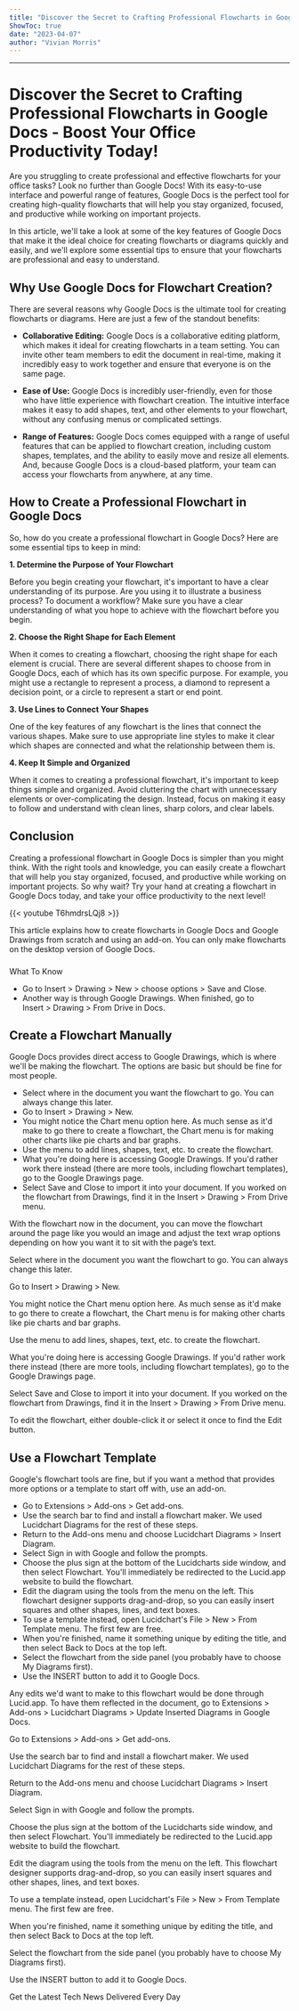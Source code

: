 ```yaml
---
title: "Discover the Secret to Crafting Professional Flowcharts in Google Docs - Boost Your Office Productivity Today!"
ShowToc: true 
date: "2023-04-07"
author: "Vivian Morris"
---
```

*****
# Discover the Secret to Crafting Professional Flowcharts in Google Docs - Boost Your Office Productivity Today!

Are you struggling to create professional and effective flowcharts for your office tasks? Look no further than Google Docs! With its easy-to-use interface and powerful range of features, Google Docs is the perfect tool for creating high-quality flowcharts that will help you stay organized, focused, and productive while working on important projects.

In this article, we'll take a look at some of the key features of Google Docs that make it the ideal choice for creating flowcharts or diagrams quickly and easily, and we'll explore some essential tips to ensure that your flowcharts are professional and easy to understand.

## Why Use Google Docs for Flowchart Creation?

There are several reasons why Google Docs is the ultimate tool for creating flowcharts or diagrams. Here are just a few of the standout benefits:

- **Collaborative Editing:** Google Docs is a collaborative editing platform, which makes it ideal for creating flowcharts in a team setting. You can invite other team members to edit the document in real-time, making it incredibly easy to work together and ensure that everyone is on the same page.

- **Ease of Use:** Google Docs is incredibly user-friendly, even for those who have little experience with flowchart creation. The intuitive interface makes it easy to add shapes, text, and other elements to your flowchart, without any confusing menus or complicated settings.

- **Range of Features:** Google Docs comes equipped with a range of useful features that can be applied to flowchart creation, including custom shapes, templates, and the ability to easily move and resize all elements. And, because Google Docs is a cloud-based platform, your team can access your flowcharts from anywhere, at any time.

## How to Create a Professional Flowchart in Google Docs

So, how do you create a professional flowchart in Google Docs? Here are some essential tips to keep in mind:

**1. Determine the Purpose of Your Flowchart**

Before you begin creating your flowchart, it's important to have a clear understanding of its purpose. Are you using it to illustrate a business process? To document a workflow? Make sure you have a clear understanding of what you hope to achieve with the flowchart before you begin.

**2. Choose the Right Shape for Each Element**

When it comes to creating a flowchart, choosing the right shape for each element is crucial. There are several different shapes to choose from in Google Docs, each of which has its own specific purpose. For example, you might use a rectangle to represent a process, a diamond to represent a decision point, or a circle to represent a start or end point.

**3. Use Lines to Connect Your Shapes**

One of the key features of any flowchart is the lines that connect the various shapes. Make sure to use appropriate line styles to make it clear which shapes are connected and what the relationship between them is.

**4. Keep It Simple and Organized**

When it comes to creating a professional flowchart, it's important to keep things simple and organized. Avoid cluttering the chart with unnecessary elements or over-complicating the design. Instead, focus on making it easy to follow and understand with clean lines, sharp colors, and clear labels.

## Conclusion

Creating a professional flowchart in Google Docs is simpler than you might think. With the right tools and knowledge, you can easily create a flowchart that will help you stay organized, focused, and productive while working on important projects. So why wait? Try your hand at creating a flowchart in Google Docs today, and take your office productivity to the next level!

{{< youtube T6hmdrsLQj8 >}} 




This article explains how to create flowcharts in Google Docs and Google Drawings from scratch and using an add-on. You can only make flowcharts on the desktop version of Google Docs.

 
### 
What To Know
 
- Go to Insert > Drawing > New > choose options > Save and Close.
 - Another way is through Google Drawings. When finished, go to Insert > Drawing > From Drive in Docs.

 
##   Create a Flowchart Manually  
 

Google Docs provides direct access to Google Drawings, which is where we'll be making the flowchart. The options are basic but should be fine for most people.

 
- Select where in the document you want the flowchart to go. You can always change this later.
 - Go to Insert > Drawing > New.
 - You might notice the Chart menu option here. As much sense as it'd make to go there to create a flowchart, the Chart menu is for making other charts like pie charts and bar graphs.
 - Use the menu to add lines, shapes, text, etc. to create the flowchart.
 - What you're doing here is accessing Google Drawings. If you'd rather work there instead (there are more tools, including flowchart templates), go to the Google Drawings page.
 - Select Save and Close to import it into your document. If you worked on the flowchart from Drawings, find it in the Insert > Drawing > From Drive menu.

 

With the flowchart now in the document, you can move the flowchart around the page like you would an image and adjust the text wrap options depending on how you want it to sit with the page’s text.

 

Select where in the document you want the flowchart to go. You can always change this later.

 

Go to Insert > Drawing > New.

 
You might notice the Chart menu option here. As much sense as it'd make to go there to create a flowchart, the Chart menu is for making other charts like pie charts and bar graphs.
 

Use the menu to add lines, shapes, text, etc. to create the flowchart.

 
What you're doing here is accessing Google Drawings. If you'd rather work there instead (there are more tools, including flowchart templates), go to the Google Drawings page.
 

Select Save and Close to import it into your document. If you worked on the flowchart from Drawings, find it in the Insert > Drawing > From Drive menu.

 

To edit the flowchart, either double-click it or select it once to find the Edit button.

 
##   Use a Flowchart Template  
 

Google's flowchart tools are fine, but if you want a method that provides more options or a template to start off with, use an add-on.

 
- Go to Extensions > Add-ons > Get add-ons.
 - Use the search bar to find and install a flowchart maker. We used Lucidchart Diagrams for the rest of these steps.
 - Return to the Add-ons menu and choose Lucidchart Diagrams > Insert Diagram.
 - Select Sign in with Google and follow the prompts.
 - Choose the plus sign at the bottom of the Lucidcharts side window, and then select Flowchart. You'll immediately be redirected to the Lucid.app website to build the flowchart.
 - Edit the diagram using the tools from the menu on the left. This flowchart designer supports drag-and-drop, so you can easily insert squares and other shapes, lines, and text boxes.
 - To use a template instead, open Lucidchart's File > New > From Template menu. The first few are free.
 - When you're finished, name it something unique by editing the title, and then select Back to Docs at the top left.
 - Select the flowchart from the side panel (you probably have to choose My Diagrams first).
 - Use the INSERT button to add it to Google Docs.

 

Any edits we'd want to make to this flowchart would be done through Lucid.app. To have them reflected in the document, go to Extensions > Add-ons > Lucidchart Diagrams > Update Inserted Diagrams in Google Docs.

 

Go to Extensions > Add-ons > Get add-ons.

 

Use the search bar to find and install a flowchart maker. We used Lucidchart Diagrams for the rest of these steps.

 

Return to the Add-ons menu and choose Lucidchart Diagrams > Insert Diagram.

 

Select Sign in with Google and follow the prompts.

 

Choose the plus sign at the bottom of the Lucidcharts side window, and then select Flowchart. You'll immediately be redirected to the Lucid.app website to build the flowchart.

 

Edit the diagram using the tools from the menu on the left. This flowchart designer supports drag-and-drop, so you can easily insert squares and other shapes, lines, and text boxes.

 

To use a template instead, open Lucidchart's File > New > From Template menu. The first few are free.

 

When you're finished, name it something unique by editing the title, and then select Back to Docs at the top left.

 

Select the flowchart from the side panel (you probably have to choose My Diagrams first).

 

Use the INSERT button to add it to Google Docs.

 

Get the Latest Tech News Delivered Every Day





